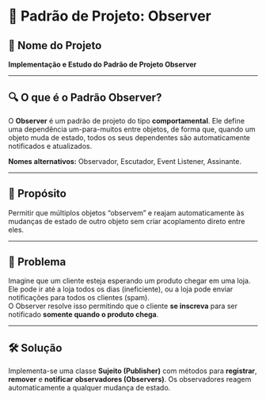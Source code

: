 # 🧭 Padrão de Projeto: Observer

## 📌 Nome do Projeto
**Implementação e Estudo do Padrão de Projeto Observer**

---

## 🔍 O que é o Padrão Observer?

O **Observer** é um padrão de projeto do tipo **comportamental**. Ele define uma dependência um-para-muitos entre objetos, de forma que, quando um objeto muda de estado, todos os seus dependentes são automaticamente notificados e atualizados.

**Nomes alternativos:** Observador, Escutador, Event Listener, Assinante.

---

## 🎯 Propósito

Permitir que múltiplos objetos “observem” e reajam automaticamente às mudanças de estado de outro objeto sem criar acoplamento direto entre eles.

---

## 🧠 Problema

Imagine que um cliente esteja esperando um produto chegar em uma loja. Ele pode ir até a loja todos os dias (ineficiente), ou a loja pode enviar notificações para todos os clientes (spam).  
O Observer resolve isso permitindo que o cliente **se inscreva** para ser notificado **somente quando o produto chega**.

---

## 🛠️ Solução

Implementa-se uma classe **Sujeito (Publisher)** com métodos para **registrar**, **remover** e **notificar** **observadores (Observers)**. Os observadores reagem automaticamente a qualquer mudança de estado.
